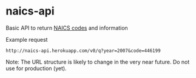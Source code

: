 naics-api
=========

Basic API to return [NAICS codes](http://www.census.gov/eos/www/naics/) and information

Example request

    http://naics-api.herokuapp.com/v0/q?year=2007&code=446199

Note: The URL structure is likely to change in the very near future. Do not use for production (yet).